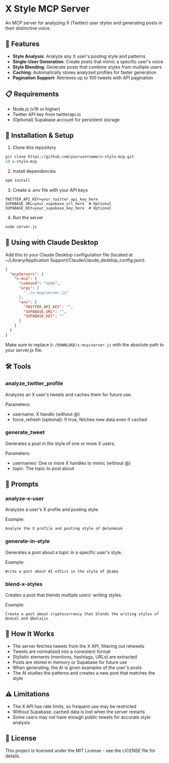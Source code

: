 # X Style MCP Server

An MCP server for analyzing X (Twitter) user styles and generating posts in their distinctive voice.

## 🚀 Features

- **Style Analysis**: Analyze any X user's posting style and patterns
- **Single-User Generation**: Create posts that mimic a specific user's voice
- **Style Blending**: Generate posts that combine styles from multiple users
- **Caching**: Automatically stores analyzed profiles for faster generation
- **Pagination Support**: Retrieves up to 100 tweets with API pagination

## 📋 Requirements

- Node.js (v16 or higher)
- Twitter API key from twitterapi.io
- (Optional) Supabase account for persistent storage

## 🔧 Installation & Setup

1. Clone this repository

```bash
git clone https://github.com/yourusername/x-style-mcp.git
cd x-style-mcp
```

2. Install dependencies

```bash
npm install
```

3. Create a .env file with your API keys

```
TWITTER_API_KEY=your_twitter_api_key_here
SUPABASE_URL=your_supabase_url_here  # Optional
SUPABASE_KEY=your_supabase_key_here  # Optional
```

4. Run the server

```bash
node server.js
```

## 🔌 Using with Claude Desktop

Add this to your Claude Desktop configuration file (located at ~/Library/Application Support/Claude/claude_desktop_config.json):

```json
{
  "mcpServers": {
    "x-mcp": {
      "command": "node",
      "args": [
        "../x-mcp/server.js"
      ],
      "env": {
        "TWITTER_API_KEY": "",
        "SUPABASE_URL": "",
        "SUPABASE_KEY": ""
      }
    }
  }
}
```

Make sure to replace `D:/DOWNLOAD/x-mcp/server.js` with the absolute path to your server.js file.

## 🛠️ Tools

### analyze_twitter_profile

Analyzes an X user's tweets and caches them for future use.

Parameters:
- username: X handle (without @)
- force_refresh (optional): If true, fetches new data even if cached

### generate_tweet

Generates a post in the style of one or more X users.

Parameters:
- usernames: One or more X handles to mimic (without @)
- topic: The topic to post about

## 📝 Prompts

### analyze-x-user

Analyzes a user's X profile and posting style.

Example:
```
Analyze the X profile and posting style of @elonmusk
```

### generate-in-style

Generates a post about a topic in a specific user's style.

Example:
```
Write a post about AI ethics in the style of @sama
```

### blend-x-styles

Creates a post that blends multiple users' writing styles.

Example:
```
Create a post about cryptocurrency that blends the writing styles of @naval and @balajis
```

## 🧠 How It Works

- The server fetches tweets from the X API, filtering out retweets
- Tweets are normalized into a consistent format
- Stylistic elements (mentions, hashtags, URLs) are extracted
- Posts are stored in memory or Supabase for future use
- When generating, the AI is given examples of the user's posts
- The AI studies the patterns and creates a new post that matches the style

## ⚠️ Limitations

- The X API has rate limits, so frequent use may be restricted
- Without Supabase, cached data is lost when the server restarts
- Some users may not have enough public tweets for accurate style analysis

## 📄 License

This project is licensed under the MIT License - see the LICENSE file for details.